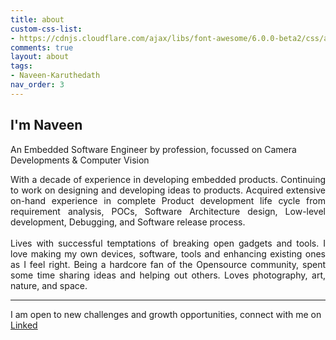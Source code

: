 ```yaml
---
title: about
custom-css-list:
- https://cdnjs.cloudflare.com/ajax/libs/font-awesome/6.0.0-beta2/css/all.min.css
comments: true
layout: about
tags:
- Naveen-Karuthedath
nav_order: 3
---
```


<H2>I'm Naveen </H2>

An Embedded Software Engineer by profession, focussed on Camera Developments & Computer Vision

<p style='text-align: justify;'>
With a decade of experience in developing embedded products. Continuing to work on designing and developing ideas to products. Acquired extensive on-hand experience in complete Product development life cycle from requirement analysis, POCs, Software Architecture design, Low-level development, Debugging, and Software release process.
<br/><br/>
Lives with successful temptations of breaking open gadgets and tools. I love making my own devices, software, tools and enhancing existing ones as I feel right. Being a hardcore fan of the Opensource community, spent some time sharing ideas and helping out others. Loves photography, art, nature, and space.
</p>
<hr/>
I am open to new challenges and growth opportunities, connect with me on  <a href="https://www.linkedin.com/in/naveenkaruthedath/">Linked<i class='fa-brands fa-linkedin'></i></a>
